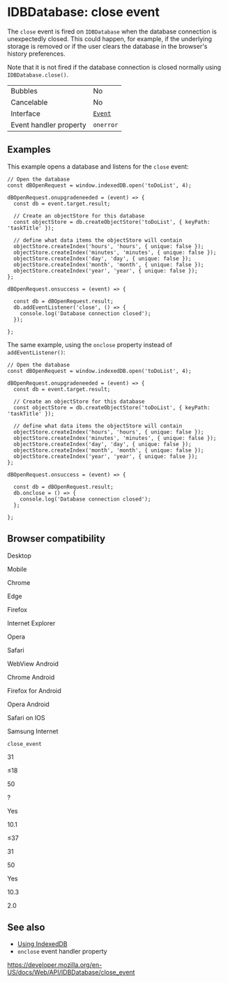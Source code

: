 # IDBDatabase: close event

The `close` event is fired on `IDBDatabase` when the database connection is unexpectedly closed. This could happen, for example, if the underlying storage is removed or if the user clears the database in the browser's history preferences.

Note that it is not fired if the database connection is closed normally using `IDBDatabase.close()`.

<table><tbody><tr class="odd"><td>Bubbles</td><td>No</td></tr><tr class="even"><td>Cancelable</td><td>No</td></tr><tr class="odd"><td>Interface</td><td><a href="../event"><code>Event</code></a></td></tr><tr class="even"><td>Event handler property</td><td><code>onerror</code></td></tr></tbody></table>

## Examples

This example opens a database and listens for the `close` event:

    // Open the database
    const dBOpenRequest = window.indexedDB.open('toDoList', 4);

    dBOpenRequest.onupgradeneeded = (event) => {
      const db = event.target.result;

      // Create an objectStore for this database
      const objectStore = db.createObjectStore('toDoList', { keyPath: 'taskTitle' });

      // define what data items the objectStore will contain
      objectStore.createIndex('hours', 'hours', { unique: false });
      objectStore.createIndex('minutes', 'minutes', { unique: false });
      objectStore.createIndex('day', 'day', { unique: false });
      objectStore.createIndex('month', 'month', { unique: false });
      objectStore.createIndex('year', 'year', { unique: false });
    };

    dBOpenRequest.onsuccess = (event) => {

      const db = dBOpenRequest.result;
      db.addEventListener('close', () => {
        console.log('Database connection closed');
      });

    };

The same example, using the `onclose` property instead of `addEventListener()`:

    // Open the database
    const dBOpenRequest = window.indexedDB.open('toDoList', 4);

    dBOpenRequest.onupgradeneeded = (event) => {
      const db = event.target.result;

      // Create an objectStore for this database
      const objectStore = db.createObjectStore('toDoList', { keyPath: 'taskTitle' });

      // define what data items the objectStore will contain
      objectStore.createIndex('hours', 'hours', { unique: false });
      objectStore.createIndex('minutes', 'minutes', { unique: false });
      objectStore.createIndex('day', 'day', { unique: false });
      objectStore.createIndex('month', 'month', { unique: false });
      objectStore.createIndex('year', 'year', { unique: false });
    };

    dBOpenRequest.onsuccess = (event) => {

      const db = dBOpenRequest.result;
      db.onclose = () => {
        console.log('Database connection closed');
      };

    };

## Browser compatibility

Desktop

Mobile

Chrome

Edge

Firefox

Internet Explorer

Opera

Safari

WebView Android

Chrome Android

Firefox for Android

Opera Android

Safari on IOS

Samsung Internet

`close_event`

31

≤18

50

?

Yes

10.1

≤37

31

50

Yes

10.3

2.0

## See also

- [Using IndexedDB](../indexeddb_api/using_indexeddb)
- `onclose` event handler property

<a href="https://developer.mozilla.org/en-US/docs/Web/API/IDBDatabase/close_event" class="_attribution-link">https://developer.mozilla.org/en-US/docs/Web/API/IDBDatabase/close_event</a>
